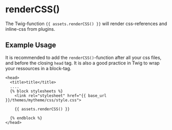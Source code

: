 # renderCSS()

The Twig-function `{{ assets.renderCSS() }}` will render css-references and inline-css from plugins.

## Example Usage

It is recommended to add the `renderCSS()`-function after all your css files, and before the closing `head` tag. It is also a good practice in Twig to wrap your ressources in a block-tag.

````Twig
<head>
  <title>title</title>
  ....
  {% block stylesheets %}
    <link rel="stylesheet" href="{{ base_url }}/themes/mytheme/css/style.css">

    {{ assets.renderCSS() }}

  {% endblock %}
</head>
````



